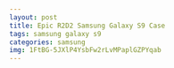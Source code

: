 ```yaml
---
layout: post
title: Epic R2D2 Samsung Galaxy S9 Case
tags: samsung galaxy s9
categories: samsung
img: 1FtBG-5JXlP4YsbFw2rLvMPaplGZPYqab
---
```

